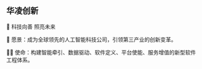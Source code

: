 ## 华凌创新 

👋 科技向善 照亮未来

🌈 愿景：成为全球领先的人工智能科技公司，引领第三产业的创新变革。 

🙋‍♀️ 使命：构建智能牵引、数据驱动、软件定义、平台使能、服务增值的新型软件工程体系。
